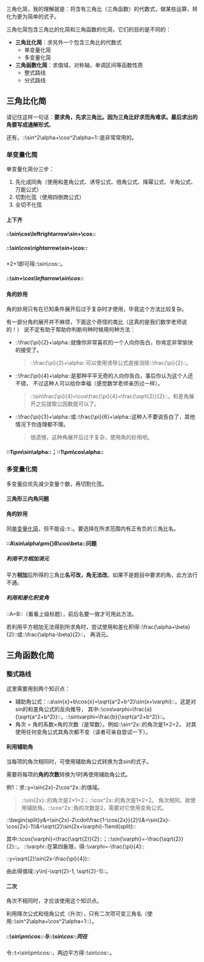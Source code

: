 三角化简，我的理解就是：将含有三角比（三角函数）的代数式，做某些运算，转化为更为简单的式子。

三角化简包含三角比的化简和三角函数的化简，它们的目的是不同的：

- **三角比化简**：求另外一个包含三角比的代数式
  - 单变量化简
  - 多变量化简
- **三角函数化简**：求值域，对称轴，单调区间等函数性质
  - 整式路线
  - 分式路线

## 三角比化简
请记住这样一句话：**要求角，先求三角比。**因为三角比好求而角难求。最后求出的角要**写成通解形式**。

还有，::\sin^2\alpha+\cos^2\alpha=1::是非常常用的。

### 单变量化简
单变量化简分三步：

1. 先化成同角（使用和差角公式、诱导公式、倍角公式、降幂公式、半角公式、万能公式）
2. 切割化弦（使用四倒商公式）
3. 全切不化弦

#### 上下齐

#### ::\sin\cos\leftrightarrow\sin+\cos::

##### ::\sin\cos\rightarrow\sin+\cos::
&times;2+1即可得::\sin\cos::。

##### ::\sin+\cos\leftarrow\sin\cos::

#### 角的妙用
角的妙用只有在已知条件展开后过于复杂时才使用，毕竟这个方法比较复杂。

有一部分角的展开并不麻烦，下面这个奇怪的类比（这真的是我们数学老师说的！）
说不定有助于帮助你判断何种时候用何种方法：

- ::\frac{\pi}{2}+\alpha::就像你非常喜欢的一个人向你告白，你肯定非常愉快的接受了。
  > ::\frac{\pi}{2}+\alpha::可以使用诱导公式直接消除::\frac{\pi}{2}::。
- ::\frac{\pi}{4}+\alpha::是那种平平无奇的人向你告白，事后你认为这个人还不错，
  不过这种人可以给你幸福（感觉数学老师亲历过一样）。
  > ::\sin\frac{\pi}{4}=\cos\frac{\pi}{4}=\frac{\sqrt{2}}{2}::，和差角展开之后提取公因数就可以了。
- ::\frac{\pi}{3}+\alpha::或::\frac{\pi}{6}+\alpha::这种人不要说告白了，其他情况下你连理都不理。
  > 很遗憾，这种角展开后过于复杂，使用角的妙用吧。

#### ::1\pm\sin\alpha::；::1\pm\cos\alpha::

### 多变量化简
多变量应优先减少变量个数，再切割化弦。

#### 三角形三内角问题

#### 角的妙用
同[单变量化简](#角的妙用)，但不能设::t::。要选择在所求范围内有正有负的三角比名。

#### ::A\sin\alpha\pm{}B\cos\beta::问题

##### 利用平方相加消元
平方**相加**后所得的三角比**名可改，角无法改**。如果不是题目中要求的角，此方法行不通。

##### 利用和差化积变角
::A=B::（看看上级标题），前后名要一致才可用此方法。

若利用平方相加无法得到所求角时，尝试使用和差化积得::\frac{\alpha+\beta}{2}::或::\frac{\alpha-\beta}{2}::，
再消元。

## 三角函数化简

### 整式路线
这里需要用到两个知识点：

- 辅助角公式：::a\sin{x}+b\cos{x}=\sqrt{a^2+b^2}\sin(x+\varphi)::，这是对sin的和差角公式的反向推导，
  其中::\cos\varphi=\frac{a}{\sqrt{a^2+b^2}}::，::\sin\varphi=\frac{b}{\sqrt{a^2+b^2}}::。
- 角次 = 角的系数&times;角的次数（是常数）。例如::\sin^2x::的角次是1&times;2=2，
  对其使用任何变角公式其角次都不变（读者可亲自尝试一下）。

#### 利用辅助角
当每项的角次相同时，可使用辅助角公式转换为含sin的式子。

需要将每项的**角的次数**转换为1时再使用辅助角公式。

例1：求::y=\sin{2x}-2\cos^2x::的值域。
> ::\sin{2x}::的角次是2&times;1=2；::\cos^2x::的角次是1&times;2=2。
> 角次相同，故使用辅助角。::\cos^2x::角的次数是2，需要对它使用变角公式。

::\begin{split}y&=\sin{2x}-2\cdot\frac{1-\cos{2x}}{2}\\\\&=\sin{2x}-\cos{2x}-1\\\\&=\sqrt{2}\sin(2x+\varphi)-1\end{split}::

其中::\cos{\varphi}=\frac{\sqrt{2}}{2}::；::\sin{\varphi}=-\frac{\sqrt{2}}{2}::，
::\varphi::在第四象限，得::\varphi=-\frac{\pi}{4}::

::y=\sqrt{2}\sin(2x-\frac{\pi}{4})::

由此得值域::y\in[-\sqrt{2}-1, \sqrt{2}-1]::。

#### 二次
角次不相同时，才应该使用这个知识点。

利用降次公式和倍角公式（升次），只有二次项可变三角名（使用::\sin^2\alpha+\cos^2\alpha=1::）。

##### ::\sin\pm\cos::与::\sin\cos::同在
令::t=\sin\pm\cos::，两边平方得::\sin\cos::。

